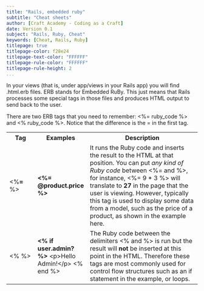 ```yaml
---
title: "Rails, embedded ruby"
subtitle: "Cheat sheets"
author: [Craft Academy - Coding as a Craft]
date: Version 0.1
subject: "Rails, Ruby, Cheat"
keywords: [Cheat, Rails, Ruby]
titlepage: true
titlepage-color: f28e24
titlepage-text-color: "FFFFFF"
titlepage-rule-color: "FFFFFF"
titlepage-rule-height: 2
...
```


In your views (that is, under app/views in your Rails app) you will find .html.erb files. ERB stands for Embedded RuBy. This just means that Rails processes some special tags in those files and produces HTML output to send back to the user.

There are two ERB tags that you need to remember: <%= ruby_code %> and <% ruby_code %>. Notice that the difference is the = in the first tag.

<table>
<tbody>
<tr>
<th style="width: 15%;">Tag</th>
<th style="width: 25%;">Examples</th>
<th style="width: 60%;">Description</th> </tr>
<tr>
<td>&lt;%<strong>=</strong> %&gt;</td>
<td><strong>&lt;%= @product.price %&gt;</strong></td>
<td> It runs the Ruby code and inserts the result to the HTML at that position. You can put <em>any kind of Ruby code</em> between &lt;%= and %&gt;, for instance, &lt;%= 9 * 3 %&gt; will translate to <strong>27</strong> in the page that the user is viewing. However, typically this tag is used to display some data from a model, such as the price of a product, as shown in the example here. </td> </tr>
<tr>
<td>&lt;% %&gt;</td>
<td> <strong>&lt;% if user.admin? %&gt;</strong> &lt;p&gt;Hello Admin!&lt;/p&gt; &lt;% end %&gt;</td>
<td> The Ruby code between the delimiters &lt;% and %&gt; is run but the result will <strong>not</strong> be inserted at this point in the HTML. Therefore these tags are most commonly used for control flow structures such as an if statement in the example, or loops. </td> </tr> </tbody></table>
